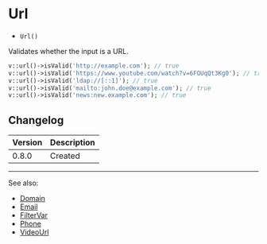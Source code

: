# Url

- `Url()`

Validates whether the input is a URL.

```php
v::url()->isValid('http://example.com'); // true
v::url()->isValid('https://www.youtube.com/watch?v=6FOUqQt3Kg0'); // true
v::url()->isValid('ldap://[::1]'); // true
v::url()->isValid('mailto:john.doe@example.com'); // true
v::url()->isValid('news:new.example.com'); // true
```

## Changelog

Version | Description
--------|-------------
  0.8.0 | Created

***
See also:

- [Domain](Domain.md)
- [Email](Email.md)
- [FilterVar](FilterVar.md)
- [Phone](Phone.md)
- [VideoUrl](VideoUrl.md)
